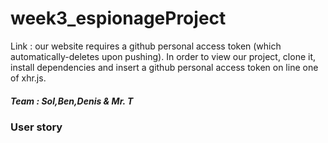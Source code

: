 # week3_espionageProject
Link : our website requires a github personal access token (which automatically-deletes upon pushing). In order to view our project, clone it, install dependencies and insert a github personal access token on line one of xhr.js.

##### Team : Sol,Ben,Denis & Mr. T

### User story

